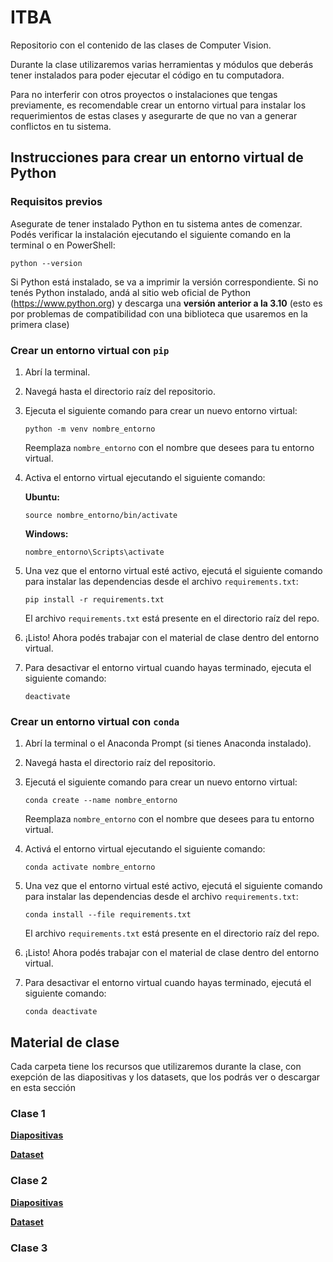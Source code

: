 # ITBA
Repositorio con el contenido de las clases de Computer Vision.

Durante la clase utilizaremos varias herramientas y módulos que deberás tener instalados para poder ejecutar el código en tu computadora.

Para no interferir con otros proyectos o instalaciones que tengas previamente, es recomendable crear un entorno virtual para instalar los requerimientos de estas clases y asegurarte de que no van a generar conflictos en tu sistema. 

## Instrucciones para crear un entorno virtual de Python

### Requisitos previos
Asegurate de tener instalado Python en tu sistema antes de comenzar. Podés verificar la instalación ejecutando el siguiente comando en la terminal o en PowerShell:

```shell
python --version
```

Si Python está instalado, se va a imprimir la versión correspondiente. Si no tenés Python instalado, andá al sitio web oficial de Python (https://www.python.org) y descarga una **versión anterior a la 3.10** (esto es por problemas de compatibilidad con una biblioteca que usaremos en la primera clase)

### Crear un entorno virtual con `pip`

1. Abrí la terminal. 
2. Navegá hasta el directorio raíz del repositorio.
3. Ejecuta el siguiente comando para crear un nuevo entorno virtual:

   ```shell
   python -m venv nombre_entorno
   ```

   Reemplaza `nombre_entorno` con el nombre que desees para tu entorno virtual.

4. Activa el entorno virtual ejecutando el siguiente comando:

   **Ubuntu:**

   ```shell
   source nombre_entorno/bin/activate
   ```

   **Windows:**

   ```shell
   nombre_entorno\Scripts\activate
   ```

5. Una vez que el entorno virtual esté activo, ejecutá el siguiente comando para instalar las dependencias desde el archivo `requirements.txt`:

   ```shell
   pip install -r requirements.txt
   ```

   El archivo `requirements.txt` está presente en el directorio raíz del repo.

6. ¡Listo! Ahora podés trabajar con el material de clase dentro del entorno virtual.

7. Para desactivar el entorno virtual cuando hayas terminado, ejecuta el siguiente comando:

   ```shell
   deactivate
   ```

### Crear un entorno virtual con `conda`

1. Abrí la terminal o el Anaconda Prompt (si tienes Anaconda instalado).
2. Navegá hasta el directorio raíz del repositorio.
3. Ejecutá el siguiente comando para crear un nuevo entorno virtual:

   ```shell
   conda create --name nombre_entorno
   ```

   Reemplaza `nombre_entorno` con el nombre que desees para tu entorno virtual.

4. Activá el entorno virtual ejecutando el siguiente comando:

   ```shell
   conda activate nombre_entorno
   ```

5. Una vez que el entorno virtual esté activo, ejecutá el siguiente comando para instalar las dependencias desde el archivo `requirements.txt`:

   ```shell
   conda install --file requirements.txt
   ```

   El archivo `requirements.txt` está presente en el directorio raíz del repo.

6. ¡Listo! Ahora podés trabajar con el material de clase dentro del entorno virtual.

7. Para desactivar el entorno virtual cuando hayas terminado, ejecutá el siguiente comando:

   ```shell
   conda deactivate
   ```

## Material de clase

Cada carpeta tiene los recursos que utilizaremos durante la clase, con exepción de las diapositivas y los datasets, que los podrás ver o descargar en esta sección

### Clase 1

**[Diapositivas](https://docs.google.com/presentation/d/e/2PACX-1vQ4gKwn4zCEuaLozUmLpcBTPn0qT6CqALiOC2uH96MG1uxu3xN2-_LqkzG4b4mp87fBf4PnBOQAU4xt/pub?start=false&loop=false&delayms=3000)** 

**[Dataset](https://www.kaggle.com/datasets/734b7bcb7ef13a045cbdd007a3c19874c2586ed0b02b4afc86126e89d00af8d2?resource=download)**

### Clase 2

**[Diapositivas](https://docs.google.com/presentation/d/e/2PACX-1vQO-NWil3OAbJUgY7C7TlnEnEgknPwVnJjEHM_uuVP1sO_8e6Zs2AZamCs0cXbWOKQxdXy0664EZGkJ/pub?start=false&loop=false&delayms=3000)**

**[Dataset](http://host.robots.ox.ac.uk/pascal/VOC/)**

### Clase 3
